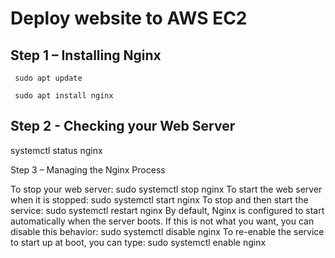 # Deploy website to AWS EC2

 ## Step 1 – Installing Nginx

     sudo apt update
   
     sudo apt install nginx

 ## Step 2 - Checking your Web Server

   systemctl status nginx

 Step 3 – Managing the Nginx Process

  To stop your web server: sudo systemctl stop nginx
  To start the web server when it is stopped: sudo systemctl start nginx
  To stop and then start the service: sudo systemctl restart nginx
  By default, Nginx is configured to start automatically when the server boots. If this is not what you want, you can disable this behavior: sudo systemctl disable nginx
  To re-enable the service to start up at boot, you can type: sudo systemctl enable nginx

